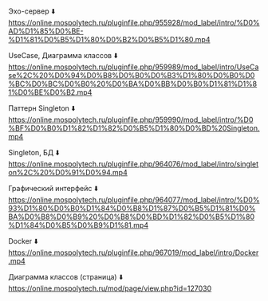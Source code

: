 Эхо-сервер ⬇️
https://online.mospolytech.ru/pluginfile.php/955928/mod_label/intro/%D0%AD%D1%85%D0%BE-%D1%81%D0%B5%D1%80%D0%B2%D0%B5%D1%80.mp4

UseCase, Диаграмма классов ⬇️
https://online.mospolytech.ru/pluginfile.php/959989/mod_label/intro/UseCase%2C%20%D0%94%D0%B8%D0%B0%D0%B3%D1%80%D0%B0%D0%BC%D0%BC%D0%B0%20%D0%BA%D0%BB%D0%B0%D1%81%D1%81%D0%BE%D0%B2.mp4

Паттерн Singleton ⬇️
https://online.mospolytech.ru/pluginfile.php/959990/mod_label/intro/%D0%BF%D0%B0%D1%82%D1%82%D0%B5%D1%80%D0%BD%20Singleton.mp4

Singleton, БД ⬇️
https://online.mospolytech.ru/pluginfile.php/964076/mod_label/intro/singleton%2C%20%D0%91%D0%94.mp4

Графический интерфейс ⬇️
https://online.mospolytech.ru/pluginfile.php/964077/mod_label/intro/%D0%93%D1%80%D0%B0%D1%84%D0%B8%D1%87%D0%B5%D1%81%D0%BA%D0%B8%D0%B9%20%D0%B8%D0%BD%D1%82%D0%B5%D1%80%D1%84%D0%B5%D0%B9%D1%81.mp4

Docker ⬇️
https://online.mospolytech.ru/pluginfile.php/967019/mod_label/intro/Docker.mp4


Диаграмма классов (страница) ⬇️
https://online.mospolytech.ru/mod/page/view.php?id=127030
